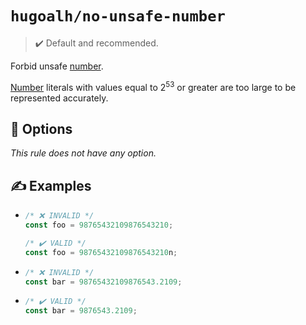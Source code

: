 # `hugoalh/no-unsafe-number`

> ✔️ Default and recommended.

Forbid unsafe [number][ecmascript-number].

[Number][ecmascript-number] literals with values equal to 2<sup>53</sup> or greater are too large to be represented accurately.

## 🔧 Options

*This rule does not have any option.*

## ✍️ Examples

- ```ts
  /* ❌ INVALID */
  const foo = 98765432109876543210;

  /* ✔️ VALID */
  const foo = 98765432109876543210n;
  ```
- ```ts
  /* ❌ INVALID */
  const bar = 98765432109876543.2109;
  ```
- ```ts
  /* ✔️ VALID */
  const bar = 9876543.2109;
  ```

[ecmascript-number]: https://developer.mozilla.org/en-US/docs/Web/JavaScript/Reference/Global_Objects/Number
